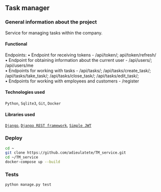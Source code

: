 ## Task manager

### General information about the project
Service for managing tasks within the company.

#### Functional

Endpoints:
• Endpoint for receiving tokens - /api/token/; api/token/refresh/  
• Endpoint for obtaining information about the current user - /api/users/; /api/users/me  
• Endpoints for working with tasks - /api/tasks/; /api/tasks/create_task/; /api/tasks/take_task/; /api/tasks/close_task/; /api/tasks/edit_task/;  
• Endpoints for working with employees and customers - /register

#### Technologies used

`Python`, `Sqlite3`, `Git`, `Docker`

#### Libraries used

[`Django`](https://github.com/django/django),
[`Django REST framework`](https://github.com/encode/django-rest-framework),
[`Simple JWT`](https://github.com/jazzband/djangorestframework-simplejwt)

### Deploy 

```bash
cd ~
git clone https://github.com/adieulatete/TM_service.git
cd ~/TM_service
docker-compose up --build
```

### Tests

```bash
python manage.py test
```
